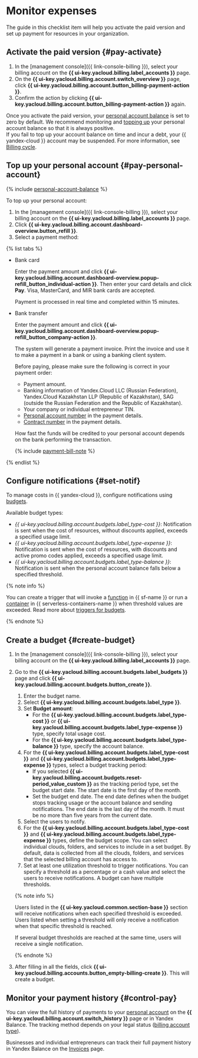 # Monitor expenses

The guide in this checklist item will help you activate the paid version and set up payment for resources in your organization.

## Activate the paid version {#pay-activate}

1. In the [management console]({{ link-console-billing }}), select your billing account on the **{{ ui-key.yacloud.billing.label_accounts }}** page.
1. On the **{{ ui-key.yacloud.billing.account.switch_overview }}** page, click **{{ ui-key.yacloud.billing.account.button_billing-payment-action }}**.
1. Confirm the action by clicking **{{ ui-key.yacloud.billing.account.button_billing-payment-action }}** again.

Once you activate the paid version, your [personal account balance](../../billing/concepts/personal-account.md#balance) is set to zero by default. We recommend monitoring and [topping up](../../billing/operations/pay-the-bill.md) your personal account balance so that it is always positive.
<br/>If you fail to top up your account balance on time and incur a debt, your {{ yandex-cloud }} account may be suspended. For more information, see [Billing cycle](../../billing/payment/billing-cycle-business.md).

## Top up your personal account {#pay-personal-account}

{% include [personal-account-balance](../../billing/_includes/personal-account-balance.md) %}

To top up your personal account:
1. In the [management console]({{ link-console-billing }}), select your billing account on the **{{ ui-key.yacloud.billing.label_accounts }}** page.
1. Click **{{ ui-key.yacloud.billing.account.dashboard-overview.button_refill }}**.
1. Select a payment method:

{% list tabs %}

- Bank card

   Enter the payment amount and click **{{ ui-key.yacloud.billing.account.dashboard-overview.popup-refill_button_individual-action }}**. Then enter your card details and click **Pay**. Visa, MasterCard, and MIR bank cards are accepted.

   Payment is processed in real time and completed within 15 minutes.

- Bank transfer

   Enter the payment amount and click **{{ ui-key.yacloud.billing.account.dashboard-overview.popup-refill_button_company-action }}**.

   The system will generate a payment invoice. Print the invoice and use it to make a payment in a bank or using a banking client system.

   Before paying, please make sure the following is correct in your payment order:
   * Payment amount.
   * Banking information of Yandex.Cloud LLC (Russian Federation), Yandex.Cloud Kazakhstan LLP (Republic of Kazakhstan), SAG (outside the Russian Federation and the Republic of Kazakhstan).
   * Your company or individual entrepreneur TIN.
   * [Personal account number](../../billing/concepts/personal-account.md#id) in the payment details.
   * [Contract number](../../billing/concepts/contract.md) in the payment details.

   How fast the funds will be credited to your personal account depends on the bank performing the transaction.

   {% include [payment-bill-note](../../billing/_includes/payment-bill-note.md) %}

{% endlist %}

## Configure notifications {#set-notif}

To manage costs in {{ yandex-cloud }}, configure notifications using [budgets](../../billing/concepts/budget.md).

Available budget types:
* _{{ ui-key.yacloud.billing.account.budgets.label_type-cost }}_: Notification is sent when the cost of resources, without discounts applied, exceeds a specified usage limit.
* _{{ ui-key.yacloud.billing.account.budgets.label_type-expense }}_: Notification is sent when the cost of resources, with discounts and active promo codes applied, exceeds a specified usage limit.
* _{{ ui-key.yacloud.billing.account.budgets.label_type-balance }}_: Notification is sent when the personal account balance falls below a specified threshold.

{% note info %}

You can create a trigger that will invoke a [function](../../functions/concepts/function.md) in {{ sf-name }} or run a [container](../../serverless-containers/concepts/container.md) in {{ serverless-containers-name }} when threshold values are exceeded. Read more about [triggers for budgets](../../functions/operations/trigger/budget-trigger-create.md).

{% endnote %}

## Create a budget {#create-budget}

1. In the [management console]({{ link-console-billing }}), select your billing account on the **{{ ui-key.yacloud.billing.label_accounts }}** page.
1. Go to the **{{ ui-key.yacloud.billing.account.budgets.label_budgets }}** page and click **{{ ui-key.yacloud.billing.account.budgets.button_create }}**.
   1. Enter the budget name.
   1. Select **{{ ui-key.yacloud.billing.account.budgets.label_type }}**.
   1. Set **Budget amount**:
      * For the **{{ ui-key.yacloud.billing.account.budgets.label_type-cost }}** or **{{ ui-key.yacloud.billing.account.budgets.label_type-expense }}** type, specify total usage cost.
      * For the **{{ ui-key.yacloud.billing.account.budgets.label_type-balance }}** type, specify the account balance.
   1. For the **{{ ui-key.yacloud.billing.account.budgets.label_type-cost }}** and **{{ ui-key.yacloud.billing.account.budgets.label_type-expense }}** types, select a budget tracking period:
      * If you selected **{{ ui-key.yacloud.billing.account.budgets.reset-period_value_custom }}** as the tracking period type, set the budget start date. The start date is the first day of the month.
      * Set the budget end date. The end date defines when the budget stops tracking usage or the account balance and sending notifications. The end date is the last day of the month. It must be no more than five years from the current date.
   1. Select the users to notify.
   1. For the **{{ ui-key.yacloud.billing.account.budgets.label_type-cost }}** and **{{ ui-key.yacloud.billing.account.budgets.label_type-expense }}** types, define the budget scope. You can select individual clouds, folders, and services to include in a set budget. By default, data is collected from all the clouds, folders, and services that the selected billing account has access to.
   1. Set at least one utilization threshold to trigger notifications. You can specify a threshold as a percentage or a cash value and select the users to receive notifications. A budget can have multiple thresholds.

   {% note info %}

   Users listed in the **{{ ui-key.yacloud.common.section-base }}** section will receive notifications when each specified threshold is exceeded. Users listed when setting a threshold will only receive a notification when that specific threshold is reached.

   If several budget thresholds are reached at the same time, users will receive a single notification.

   {% endnote %}

1. After filling in all the fields, click **{{ ui-key.yacloud.billing.accounts.button_empty-billing-create }}**. This will create a budget.

## Monitor your payment history {#control-pay}

You can view the full history of payments to your [personal account](../../billing/concepts/personal-account.md#balance) on the **{{ ui-key.yacloud.billing.account.switch_history }}** page or in Yandex Balance. The tracking method depends on your legal status ([billing account type](../../billing/concepts/billing-account.md#ba-types)).

Businesses and individual entrepreneurs can track their full payment history in Yandex Balance on the [Invoices](https://balance.yandex.ru/invoices.xml) page.